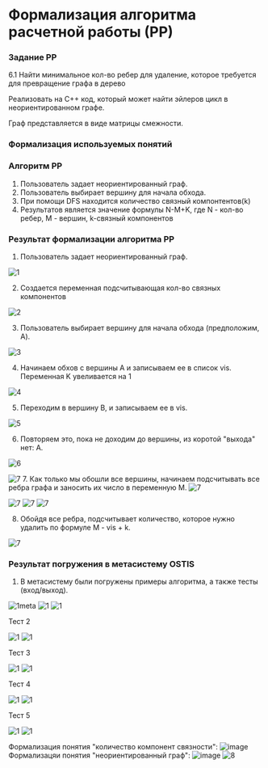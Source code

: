 
# Формализация алгоритма расчетной работы (РР)

### Задание РР 
6.1 Найти минимальное кол-во ребер для удаление, которое требуется для превращение графа в дерево

Реализовать на C++ код, который может найти эйлеров цикл в неориентированном графе.

Граф представляется в виде матрицы смежности.

### Формализация используемых понятий


### Алгоритм РР

1. Пользователь задает неориентированный граф.
2. Пользователь выбирает вершину для начала обхода.
3. При помощи DFS находится количество связный компонтентов(k)
4. Результатов является значение формулы N-M+K, где N - кол-во ребер, M - вершин, k-связный компонентов

### Результат формализации алгоритма РР

1. Пользователь задает неориентированный граф.
   
![1](steps/2.png)

2. Создается переменная подсчитывающая кол-во связных компонентов
   
![2](steps/1.png)

3. Пользователь выбирает вершину для начала обхода (предположим, A).
   
![3](steps/3.png)

4. Начинаем обхов с вершины А и записываем ее в список vis. Переменная K увеливается на 1

![4](steps/4.png)

5. Переходим в вершину B, и записываем ее в vis.
    
![5](steps/5.png)

6. Повторяем это, пока не доходим до вершины, из коротой "выхода" нет: A.

![6](steps/6.png)


   
![7](steps/7.png)
7. Как только мы обошли все вершины, начинаем подсчитывать все ребра графа и заносить их число в переменную M.
![7](steps/8.png)



![7](steps/9.png)
![7](steps/10.png)
![7](steps/11.png)

8. Обойдя все ребра, подсчитывает количество, которое нужно удалить по формуле M - vis + k.

![7](steps/12.png)


### Результат погружения в метасистему OSTIS

1. В метасистему были погружены примеры алгоритма, а также тесты (вход/выход).

![1meta](metasystem/1met.png)
![1](steps/test11.png)
![1](steps/test12.png)

Тест 2

![1](steps/test21.png)
![1](steps/test22.png)

Тест 3

![1](steps/test31.png)
![1](steps/test32.png)

Тест 4

![1](steps/test41.png)
![1](steps/test42.png)

Тест 5

![1](steps/test51.png)
![1](steps/test52.png)



Формализация понятия "количество компонент связности":
![image](https://github.com/iis-32170x/RPIIS/assets/148707516/cb8a791f-c29d-4925-a13e-535af4966f36)
Формализацяи понятия "неориентированный граф":
![image](https://github.com/iis-32170x/RPIIS/assets/148707516/0a05ead9-85a0-4486-a262-4fe6f790ac6c)
![8](steps/ostis.png)
